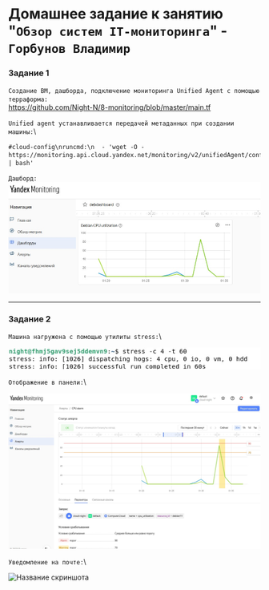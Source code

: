 # Домашнее задание к занятию "`Обзор систем IT-мониторинга`" - `Горбунов Владимир`



### Задание 1

`Создание ВМ, дашборда, подключение мониторинга Unified Agent с помощью терраформа:`\
https://github.com/Night-N/8-monitoring/blob/master/main.tf

`Unified agent устанавливается передачей метаданных при создании машины:`\
```
#cloud-config\nruncmd:\n  - 'wget -O - https://monitoring.api.cloud.yandex.net/monitoring/v2/unifiedAgent/config/install.sh | bash'
```
`Дашборд:`\
![Название скриншота](https://github.com/Night-N/8-monitoring/blob/master/mon-dashboard.jpg)



---

### Задание 2

`Машина нагружена с помощью утилиты stress:`\

![Название скриншота](https://github.com/Night-N/8-monitoring/blob/master/mon-stress.jpg)


`Отображение в панели:`\

![Название скриншота](https://github.com/Night-N/8-monitoring/blob/master/mon-alert2.jpg)



`Уведомление на почте:`\


![Название скриншота](https://github.com/Night-N/8-monitoring/blob/master/mon-alert.jpg)

